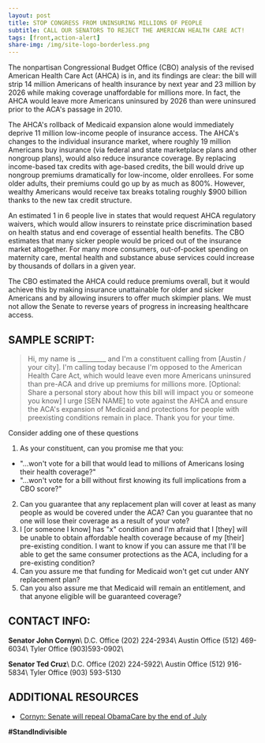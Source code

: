 ```yaml
---
layout: post
title: STOP CONGRESS FROM UNINSURING MILLIONS OF PEOPLE
subtitle: CALL OUR SENATORS TO REJECT THE AMERICAN HEALTH CARE ACT!
tags: [front,action-alert]
share-img: /img/site-logo-borderless.png
---
```

The nonpartisan Congressional Budget Office (CBO) analysis of the revised American Health Care Act (AHCA) is in, and its findings are clear: the bill will strip 14 million Americans of health insurance by next year and 23 million by 2026 while making coverage unaffordable for millions more. In fact, the AHCA would leave more Americans uninsured by 2026 than were uninsured prior to the ACA's passage in 2010.

The AHCA's rollback of Medicaid expansion alone would immediately deprive 11 million low-income people of insurance access. The AHCA's changes to the individual insurance market, where roughly 19 million Americans buy insurance (via federal and state marketplace plans and other nongroup plans), would also reduce insurance coverage. By replacing income-based tax credits with age-based credits, the bill would drive up nongroup premiums dramatically for low-income, older enrollees. For some older adults, their premiums could go up by as much as 800%. However, wealthy Americans would receive tax breaks totaling roughly $900 billion thanks to the new tax credit structure.

An estimated 1 in 6 people live in states that would request AHCA regulatory waivers, which would allow insurers to reinstate price discrimination based on health status and end coverage of essential health benefits. The CBO estimates that many sicker people would be priced out of the insurance market altogether. For many more consumers, out-of-pocket spending on maternity care, mental health and substance abuse services could increase by thousands of dollars in a given year.

The CBO estimated the AHCA could reduce premiums overall, but it would achieve this by making insurance unattainable for older and sicker Americans and by allowing insurers to offer much skimpier plans. We must not allow the Senate to reverse years of progress in increasing healthcare access.

## SAMPLE SCRIPT:
> Hi, my name is &#95;&#95;&#95;&#95;&#95;&#95;&#95;&#95;&#95; and I'm a constituent calling from [Austin / your city].
I'm calling today because I'm opposed to the American Health Care Act, which would leave even more Americans uninsured than pre-ACA and drive up premiums for millions more.
[Optional: Share a personal story about how this bill will impact you or someone you know]
I urge [SEN NAME] to vote against the AHCA and ensure the ACA's expansion of Medicaid and protections for people with preexisting conditions remain in place.
Thank you for your time.

Consider adding one of these questions
1. As your constituent, can you promise me that you:
- "…won't vote for a bill that would lead to millions of Americans losing their health coverage?"
- "…won't vote for a bill without first knowing its full implications from a CBO score?"
2. Can you guarantee that any replacement plan will cover at least as many people as would be covered under the ACA? Can you guarantee that no one will lose their coverage as a result of your vote?
3. I [or someone I know] has "x" condition and I'm afraid that I [they] will be unable to obtain affordable health coverage because of my [their] pre-existing condition. I want to know if you can assure me that I'll be able to get the same consumer protections as the ACA, including for a pre-existing condition?
4. Can you assure me that funding for Medicaid won't get cut under ANY replacement plan?
5. Can you also assure me that Medicaid will remain an entitlement, and that anyone eligible will be guaranteed coverage?

## CONTACT INFO:

**Senator John Cornyn**\\
D.C. Office (202) 224-2934\\
Austin Office (512) 469-6034\\
Tyler Office (903)593-0902\\

**Senator Ted Cruz**\\
D.C. Office (202) 224-5922\\
Austin Office (512) 916-5834\\
Tyler Office (903) 593-5130

## ADDITIONAL RESOURCES

* [Cornyn: Senate will repeal ObamaCare by the end of July](http://thehill.com/homenews/senate/335863-cornyn-senate-will-repeal-obamacare-by-the-end-of-july)

**#StandIndivisible**
